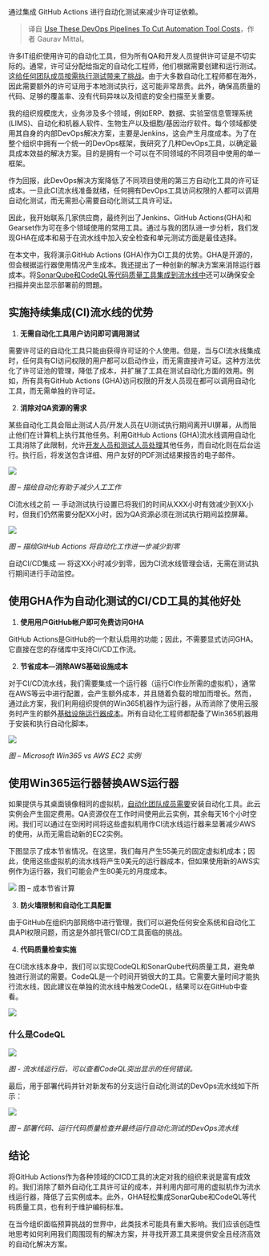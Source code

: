 
<!--
title: 使用这些DevOps流水线降低自动化工具成本
cover: https://cdn.thenewstack.io/media/2024/11/11760f2c-altumcode-xmfzqrgyv-q-unsplash-scaled.jpg
-->

通过集成 GitHub Actions 进行自动化测试来减少许可证依赖。

> 译自 [Use These DevOps Pipelines To Cut Automation Tool Costs](https://thenewstack.io/use-these-devops-pipelines-to-cut-automation-tool-costs/)，作者 Gaurav Mittal。

许多IT组织使用许可的自动化工具，但为所有QA和开发人员提供许可证是不切实际的。通常，许可证分配给指定的自动化工程师，他们根据需要创建和运行测试。这[给任何团队成员按需执行测试带来了挑战](https://thenewstack.io/top-challenges-to-creating-high-performing-engineering-teams/)。由于大多数自动化工程师都在海外，因此需要额外的许可证用于本地测试执行，这可能非常昂贵。此外，确保高质量的代码、足够的覆盖率、没有代码异味以及彻底的安全扫描至关重要。

我的组织规模庞大，业务涉及多个领域，例如ERP、数据、实验室信息管理系统(LIMS)、自动化和机器人软件、生物生产以及细胞/基因治疗软件。每个领域都使用其自身的内部DevOps解决方案，主要是Jenkins，这会产生月度成本。为了在整个组织中拥有一个统一的DevOps框架，我研究了几种DevOps工具，以确定最具成本效益的解决方案。目的是拥有一个可以在不同领域的不同项目中使用的单一框架。

作为回报，此DevOps解决方案降低了不同项目使用的第三方自动化工具的许可证成本。一旦此CI流水线准备就绪，任何拥有DevOps工具访问权限的人都可以调用自动化测试，而无需担心需要自动化测试工具许可证。

因此，我开始联系几家供应商，最终列出了Jenkins、GitHub Actions(GHA)和Gearset作为可在多个领域使用的常用工具。通过与我的团队进一步分析，我们发现GHA在成本和易于在流水线中加入安全检查和单元测试方面是最佳选择。

在本文中，我将演示GitHub Actions (GHA)作为CI工具的优势。GHA是开源的，但会根据运行器使用情况产生成本。我还提出了一种创新的解决方案来消除运行器成本。将[SonarQube和CodeQL等代码质量工具集成到流水线中](https://thenewstack.io/how-to-install-the-sonarqube-security-analysis-platform/)还可以确保安全扫描并突出显示部署前的問題。

## 实施持续集成(CI)流水线的优势

1. **无需自动化工具用户访问即可调用测试**

需要许可证的自动化工具只能由获得许可证的个人使用。但是，当与CI流水线集成时，任何具有CI访问权限的用户都可以启动作业，而无需直接许可证。这种方法优化了许可证池的管理，降低了成本，并扩展了工具在测试自动化方面的效用。例如，所有具有GitHub Actions (GHA)访问权限的开发人员现在都可以调用自动化工具，而无需单独的许可证。

2. **消除对QA资源的需求**

某些自动化工具会阻止测试人员/开发人员在UI测试执行期间离开UI屏幕，从而阻止他们在计算机上执行其他任务。利用GitHub Actions (GHA)流水线调用自动化工具消除了此限制，允许[开发人员和测试人员处理](https://thenewstack.io/using-ai-to-help-developers-work-with-regular-expressions/)其他任务，而自动化则在后台运行。执行后，将发送包含详细、用户友好的PDF测试结果报告的电子邮件。

![](https://cdn.thenewstack.io/media/2024/11/7aeaa9aa-image_7.png)

*图 – 描绘自动化有助于减少人工工作*

CI流水线之前 — 手动测试执行设置已将我们的时间从XXX小时有效减少到XX小时，但我们仍然需要分配XX小时，因为QA资源必须在测试执行期间监控屏幕。

![](https://cdn.thenewstack.io/media/2024/11/246aeb70-image_8.png)

*图 – 描绘GitHub Actions 将自动化工作进一步减少到零*

自动CI/CD集成 — 将这XX小时减少到零，因为CI流水线管理会话，无需在测试执行期间进行手动监控。

## 使用GHA作为自动化测试的CI/CD工具的其他好处

1. **使用用户GitHub帐户即可免费访问GHA**

GitHub Actions是GitHub的一个默认启用的功能；因此，不需要显式访问GHA。它直接在您的存储库中支持CI/CD工作流。

2. **节省成本—消除AWS基础设施成本**

对于CI/CD流水线，我们需要集成一个运行器（运行CI作业所需的虚拟机），通常在AWS等云中进行配置，会产生额外成本，并且随着负载的增加而增长。然而，通过此方案，我们利用组织提供的Win365机器作为运行器，从而消除了使用云服务时产生的额外[基础设施运行器成本](https://thenewstack.io/cloud-vs-on-prem-comparing-long-term-costs/)。所有自动化工程师都配备了Win365机器用于安装和执行自动化脚本。

![](https://cdn.thenewstack.io/media/2024/11/354c6eef-image_5.png)

*图 – Microsoft Win365 vs AWS EC2 实例*

## 使用Win365运行器替换AWS运行器

如果提供与其桌面镜像相同的虚拟机，[自动化团队成员需要](https://thenewstack.io/platform-teams-automate-infrastructure-requirement-gathering/)安装自动化工具。此云实例会产生固定费用。QA资源仅在工作时间使用此云实例，其余每天16个小时空闲。我们可以通过在空闲时间将这些虚拟机用作CI流水线运行器来显著减少AWS的使用，从而无需启动新的EC2实例。

下图显示了成本节省情况。在这里，我们每月产生55美元的固定虚拟机成本；因此，使用这些虚拟机的流水线将产生0美元的运行器成本，但如果使用新的AWS实例作为运行器，我们可能会产生80美元的月度成本。

![](https://cdn.thenewstack.io/media/2024/11/bace220b-image_2.png)
图 – 成本节省计算

3. **防火墙限制和自动化工具配置**

由于GitHub在组织内部网络中进行管理，我们可以避免任何安全系统和自动化工具API权限问题，而这是外部托管CI/CD工具面临的挑战。

4. **代码质量检查实施**

在CI流水线本身中，我们可以实现CodeQL和SonarQube代码质量工具，避免单独进行测试的需要。CodeQL是一个时间开销很大的工具。它需要大量时间才能执行流水线，因此建议在单独的流水线中触发CodeQL，结果可以在GitHub中查看。

![](https://cdn.thenewstack.io/media/2024/11/bd3531d5-image_1.png)

### 什么是CodeQL

![](https://cdn.thenewstack.io/media/2024/11/7158fdea-image_4-1024x471.png)

*图 - 流水线运行后，可以查看CodeQL突出显示的任何错误。*

最后，用于部署代码并针对新发布的分支运行自动化测试的DevOps流水线如下所示：

![](https://cdn.thenewstack.io/media/2024/11/d60e743b-image_3-1024x707.png)

*图 – 部署代码、运行代码质量检查并最终运行自动化测试的DevOps流水线*

## 结论

将GitHub Actions作为各种领域的CICD工具的决定对我的组织来说是富有成效的。我们消除了额外自动化工具许可证的成本，并利用内部可用的虚拟机作为流水线运行器，降低了云实例成本。此外，GHA轻松集成SonarQube和CodeQL等代码质量工具，也有利于维护编码标准。

在当今组织面临预算挑战的世界中，此类技术可能具有重大影响。我们应该创造性地思考如何利用我们周围现有的解决方案，并寻找开源工具来提供安全且经济高效的自动化解决方案。

